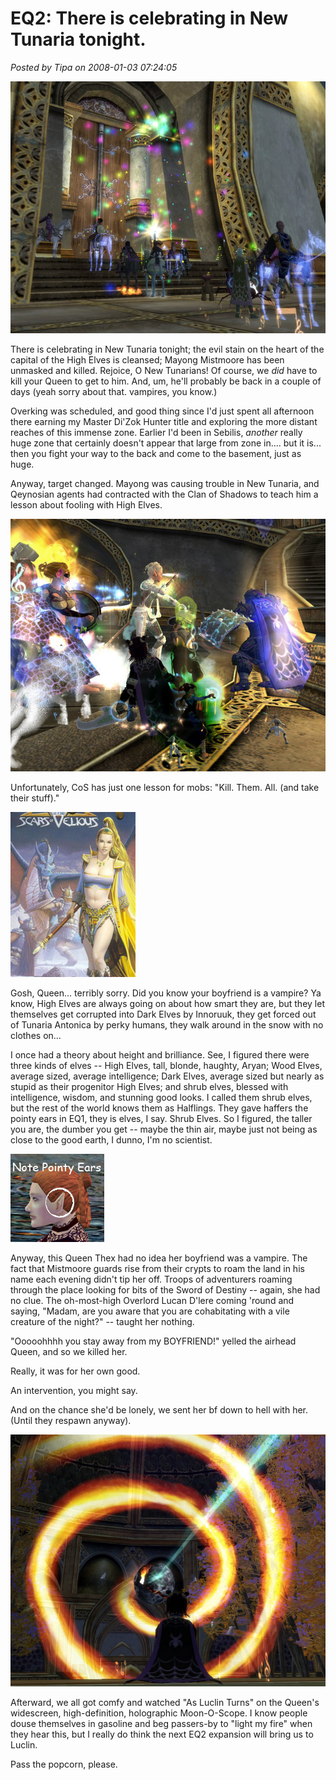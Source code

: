 # EQ2: There is celebrating in New Tunaria tonight.

*Posted by Tipa on 2008-01-03 07:24:05*

![everquest2-2008-01-01-21-24-30-72.jpg](../../../uploads/2008/01/everquest2-2008-01-01-21-24-30-72.jpg)

There is celebrating in New Tunaria tonight; the evil stain on the heart of the capital of the High Elves is cleansed; Mayong Mistmoore has been unmasked and killed. Rejoice, O New Tunarians! Of course, we *did* have to kill your Queen to get to him. And, um, he'll probably be back in a couple of days (yeah sorry about that. vampires, you know.)

Overking was scheduled, and good thing since I'd just spent all afternoon there earning my Master Di'Zok Hunter title and exploring the more distant reaches of this immense zone. Earlier I'd been in Sebilis, *another* really huge zone that certainly doesn't appear that large from zone in.... but it is... then you fight your way to the back and come to the basement, just as huge.

Anyway, target changed. Mayong was causing trouble in New Tunaria, and Qeynosian agents had contracted with the Clan of Shadows to teach him a lesson about fooling with High Elves.

![everquest2-2008-01-01-22-34-59-41.jpg](../../../uploads/2008/01/everquest2-2008-01-01-22-34-59-41.jpg)

Unfortunately, CoS has just one lesson for mobs: "Kill. Them. All. (and take their stuff)."

![fv.jpg](../../../uploads/2008/01/fv.jpg)

Gosh, Queen... terribly sorry. Did you know your boyfriend is a vampire? Ya know, High Elves are always going on about how smart they are, but they let themselves get corrupted into Dark Elves by Innoruuk, they get forced out of Tunaria Antonica by perky humans, they walk around in the snow with no clothes on...

I once had a theory about height and brilliance. See, I figured there were three kinds of elves -- High Elves, tall, blonde, haughty, Aryan; Wood Elves, average sized, average intelligence; Dark Elves, average sized but nearly as stupid as their progenitor High Elves; and shrub elves, blessed with intelligence, wisdom, and stunning good looks. I called them shrub elves, but the rest of the world knows them as Halflings. They gave haffers the pointy ears in EQ1, they is elves, I say. Shrub Elves. So I figured, the taller you are, the dumber you get -- maybe the thin air, maybe just not being as close to the good earth, I dunno, I'm no scientist.

![haffer.jpg](../../../uploads/2008/01/haffer.jpg)

Anyway, this Queen Thex had no idea her boyfriend was a vampire. The fact that Mistmoore guards rise from their crypts to roam the land in his name each evening didn't tip her off. Troops of adventurers roaming through the place looking for bits of the Sword of Destiny -- again, she had no clue. The oh-most-high Overlord Lucan D'lere coming 'round and saying, "Madam, are you aware that you are cohabitating with a vile creature of the night?" -- taught her nothing.

"Ooooohhhh you stay away from my BOYFRIEND!" yelled the airhead Queen, and so we killed her.

Really, it was for her own good.

An intervention, you might say.

And on the chance she'd be lonely, we sent her bf down to hell with her. (Until they respawn anyway).

![everquest2-2008-01-01-23-36-16-59.jpg](../../../uploads/2008/01/everquest2-2008-01-01-23-36-16-59.jpg)

Afterward, we all got comfy and watched "As Luclin Turns" on the Queen's widescreen, high-definition, holographic Moon-O-Scope. I know people douse themselves in gasoline and beg passers-by to "light my fire" when they hear this, but I really do think the next EQ2 expansion will bring us to Luclin.

Pass the popcorn, please.
